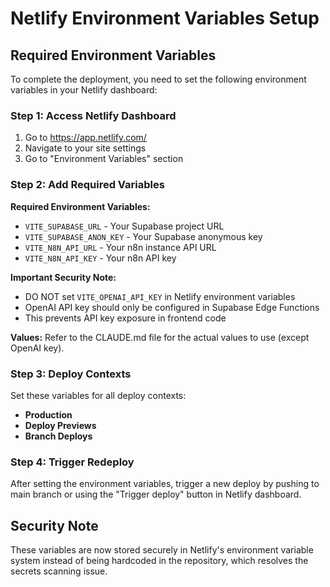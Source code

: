 # Netlify Environment Variables Setup

## Required Environment Variables

To complete the deployment, you need to set the following environment variables in your Netlify dashboard:

### Step 1: Access Netlify Dashboard
1. Go to https://app.netlify.com/
2. Navigate to your site settings
3. Go to "Environment Variables" section

### Step 2: Add Required Variables

**Required Environment Variables:**

- `VITE_SUPABASE_URL` - Your Supabase project URL
- `VITE_SUPABASE_ANON_KEY` - Your Supabase anonymous key  
- `VITE_N8N_API_URL` - Your n8n instance API URL
- `VITE_N8N_API_KEY` - Your n8n API key

**Important Security Note:**
- DO NOT set `VITE_OPENAI_API_KEY` in Netlify environment variables
- OpenAI API key should only be configured in Supabase Edge Functions
- This prevents API key exposure in frontend code

**Values:** Refer to the CLAUDE.md file for the actual values to use (except OpenAI key).

### Step 3: Deploy Contexts
Set these variables for all deploy contexts:
- **Production**
- **Deploy Previews** 
- **Branch Deploys**

### Step 4: Trigger Redeploy
After setting the environment variables, trigger a new deploy by pushing to main branch or using the "Trigger deploy" button in Netlify dashboard.

## Security Note
These variables are now stored securely in Netlify's environment variable system instead of being hardcoded in the repository, which resolves the secrets scanning issue.